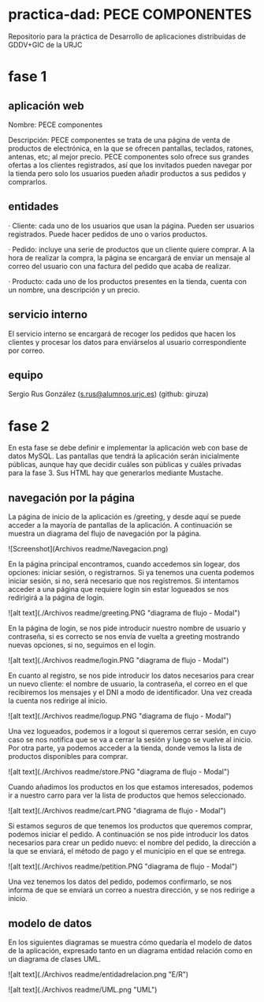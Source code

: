 # practica-dad: PECE COMPONENTES
Repositorio para la práctica de Desarrollo de aplicaciones distribuidas de GDDV+GIC de la URJC

# fase 1

## aplicación web
Nombre: PECE componentes

Descripción: PECE componentes se trata de una página de venta de productos de electrónica, en la que se ofrecen pantallas, teclados, ratones, antenas, etc; al mejor precio. PECE componentes solo ofrece sus grandes ofertas a los clientes registrados, así que los invitados pueden navegar por la tienda pero solo los usuarios pueden añadir productos a sus pedidos y comprarlos.

## entidades

· Cliente: cada uno de los usuarios que usan la página. Pueden ser usuarios registrados. Puede hacer pedidos de uno o varios productos.

· Pedido: incluye una serie de productos que un cliente quiere comprar. A la hora de realizar la compra, la página se encargará de enviar un mensaje al correo del usuario con una factura del pedido que acaba de realizar.

· Producto: cada uno de los productos presentes en la tienda, cuenta con un nombre, una descripción y un precio.

## servicio interno
El servicio interno se encargará de recoger los pedidos que hacen los clientes y procesar los datos para enviárselos al usuario correspondiente por correo.

## equipo
Sergio Rus González (s.rus@alumnos.urjc.es) (github: giruza)

# fase 2

En esta fase se debe definir e implementar la aplicación web con base de datos MySQL. Las pantallas que tendrá la aplicación serán inicialmente públicas, aunque hay que decidir cuáles son públicas y cuáles privadas para la fase 3. Sus HTML hay que generarlos mediante Mustache.

## navegación por la página

La página de inicio de la aplicación es /greeting, y desde aquí se puede acceder a la mayoría de pantallas de la aplicación. A continuación se muestra un diagrama del flujo de navegación por la página.

![Screenshot](Archivos readme/Navegacion.png)

En la página principal encontramos, cuando accedemos sin logear, dos opciones: iniciar sesión, o registrarnos. Si ya tenemos una cuenta podemos iniciar sesión, si no, será necesario que nos registremos. Si intentamos acceder a una página que requiere login sin estar logueados se nos redirigirá a la página de login.

![alt text](./Archivos readme/greeting.PNG "diagrama de flujo - Modal")

En la página de login, se nos pide introducir nuestro nombre de usuario y contraseña, si es correcto se nos envía de vuelta a greeting mostrando nuevas opciones, si no, seguimos en el login.

![alt text](./Archivos readme/login.PNG "diagrama de flujo - Modal")

En cuanto al registro, se nos pide introducir los datos necesarios para crear un nuevo cliente: el nombre de usuario, la contraseña, el correo en el que recibiremos los mensajes y el DNI a modo de identificador. Una vez creada la cuenta nos redirige al inicio.

![alt text](./Archivos readme/logup.PNG "diagrama de flujo - Modal")

Una vez logueados, podemos ir a logout si queremos cerrar sesión, en cuyo caso se nos notifica que se va a cerrar la sesión y luego se vuelve al inicio. Por otra parte, ya podemos acceder a la tienda, donde vemos la lista de productos disponibles para comprar.

![alt text](./Archivos readme/store.PNG "diagrama de flujo - Modal")

Cuando añadimos los productos en los que estamos interesados, podemos ir a nuestro carro para ver la lista de productos que hemos seleccionado.

![alt text](./Archivos readme/cart.PNG "diagrama de flujo - Modal")

Si estamos seguros de que tenemos los productos que queremos comprar, podemos iniciar el pedido. A continuación se nos pide introducir los datos necesarios para crear un pedido nuevo: el nombre del pedido, la dirección a la que se enviará, el método de pago y el municipio en el que se entrega.

![alt text](./Archivos readme/petition.PNG "diagrama de flujo - Modal")

Una vez tenemos los datos del pedido, podemos confirmarlo, se nos informa de que se enviará un correo a nuestra dirección, y se nos redirige a inicio.

## modelo de datos

En los siguientes diagramas se muestra cómo quedaría el modelo de datos de la aplicación, expresado tanto en un diagrama entidad relación como en un diagrama de clases UML.

![alt text](./Archivos readme/entidadrelacion.png "E/R")

![alt text](./Archivos readme/UML.png "UML")
